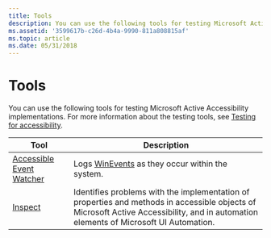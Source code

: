 ```yaml
---
title: Tools
description: You can use the following tools for testing Microsoft Active Accessibility implementations. For more information about the testing tools, see Testing Tools.
ms.assetid: '3599617b-c26d-4b4a-9990-811a808815af'
ms.topic: article
ms.date: 05/31/2018
---
```


# Tools

You can use the following tools for testing Microsoft Active Accessibility implementations. For more information about the testing tools, see [Testing for accessibility](accessibility-testingtools.md).



| Tool                                                     | Description                                                                                                                                                                           |
|----------------------------------------------------------|---------------------------------------------------------------------------------------------------------------------------------------------------------------------------------------|
| [Accessible Event Watcher](accessible-event-watcher.md) | Logs [WinEvents](winevents-infrastructure.md) as they occur within the system.                                                                                                         |
| [Inspect](inspect-objects.md)                           | Identifies problems with the implementation of properties and methods in accessible objects of Microsoft Active Accessibility, and in automation elements of Microsoft UI Automation. |



 

 

 




